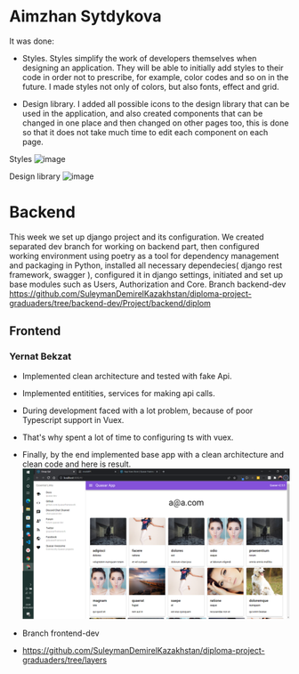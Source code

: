 # Aimzhan Sytdykova

It was done:

* Styles. Styles simplify the work of developers themselves when designing an application. They will be able to initially add styles to their code in order not to prescribe, for example, color codes and so on in the future. I made styles not only of colors, but also fonts, effect and grid.

* Design library. I added all possible icons to the design library that can be used in the application, and also created components that can be changed in one place and then changed on other pages too, this is done so that it does not take much time to edit each component on each page.

Styles
![image](https://user-images.githubusercontent.com/49391323/157092002-d6f58adb-b35b-4113-a5f0-88819f6fe3e0.png)

Design library
![image](https://user-images.githubusercontent.com/49391323/157092175-c93ce16e-ccd8-49cc-8e4a-b2e9bfaaf726.png)

# Backend
This week we set up django project and its configuration. We created separated dev branch for working on backend part, then configured working environment using poetry as a tool for dependency management and packaging in Python, installed all necessary dependecies( django rest framework, swagger ), configured it in django settings,  initiated and set up base modules such as Users, Authorization and Core. Branch backend-dev
https://github.com/SuleymanDemirelKazakhstan/diploma-project-graduaders/tree/backend-dev/Project/backend/diplom


## Frontend
### Yernat Bekzat
* Implemented clean architecture and tested with fake Api.
* Implemented entitities, services for making api calls.

* During development faced with a lot problem, because of poor Typescript support in Vuex.
* That's why spent a lot of time to configuring ts with vuex.

* Finally, by the end implemented base app with a clean architecture and clean code and here is result. 
![alt week5-mock](./week5/web-app-mock-data.png)
* Branch frontend-dev
* https://github.com/SuleymanDemirelKazakhstan/diploma-project-graduaders/tree/layers
